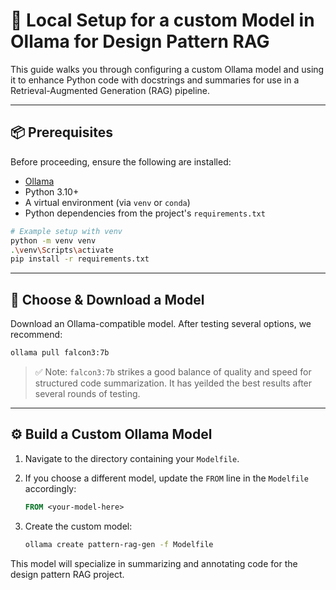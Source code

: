 # 🔧 Local Setup for a custom Model in Ollama for Design Pattern RAG

This guide walks you through configuring a custom Ollama model and using it to enhance Python code with docstrings and summaries for use in a Retrieval-Augmented Generation (RAG) pipeline.

---

## 📦 Prerequisites

Before proceeding, ensure the following are installed:

- [Ollama](https://ollama.com/)
- Python 3.10+  
- A virtual environment (via `venv` or `conda`)
- Python dependencies from the project's `requirements.txt`

```bash
# Example setup with venv
python -m venv venv
.\venv\Scripts\activate
pip install -r requirements.txt
```

---

## 🧠 Choose & Download a Model

Download an Ollama-compatible model. After testing several options, we recommend:

```bash
ollama pull falcon3:7b
```

> ✅ Note: `falcon3:7b` strikes a good balance of quality and speed for structured code summarization. It has yeilded the best results after several rounds of testing.

---

## ⚙️ Build a Custom Ollama Model

1. Navigate to the directory containing your `Modelfile`.
2. If you choose a different model, update the `FROM` line in the `Modelfile` accordingly:
   ```dockerfile
   FROM <your-model-here>
   ```

3. Create the custom model:
   ```bash
   ollama create pattern-rag-gen -f Modelfile
   ```

This model will specialize in summarizing and annotating code for the design pattern RAG project.
